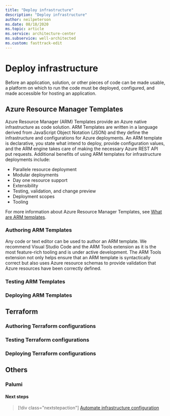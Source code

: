 ```yaml
---
title: "Deploy infrastructure"
description: "Deploy infrastructure"
author: neilpeterson
ms.date: 08/18/2020
ms.topic: article
ms.service: architecture-center
ms.subservice: well-architected
ms.custom: fasttrack-edit
---
```


# Deploy infrastructure

Before an application, solution, or other pieces of code can be made usable, a platform on which to run the code must be deployed, configured, and made accessible for hosting an application.

## Azure Resource Manager Templates

Azure Resource Manager (ARM) Templates provide an Azure native infrastructure as code solution. ARM Templates are written in a language derived from JavaScript Object Notation (JSON) and they define the infrastructure and configurations for Azure deployments. An ARM template is declarative, you state what intend to deploy, provide configuration values, and the ARM engine takes care of making the necessary Azure REST API put requests. Additional benefits of using ARM templates for infrastructure deployments include:

- Parallele resource deployment
- Modular deployments
- Day one resource support
- Extensibility
- Testing, validation, and change preview
- Deployment scopes
- Tooling

For more information about Azure Resource Manager Templates, see [What are ARM templates](https://docs.microsoft.com/en-us/azure/azure-resource-manager/templates/overview).

### Authoring ARM Templates

Any code or text editor can be used to author an ARM template. We recommend Visual Studio Code and the ARM Tools extension as it is the most feature-rich tooling and is under active development. The ARM Tools extension not only helps ensure that an ARM template is syntactically correct but also uses Azure resource schemas to provide validation that Azure resources have been correctly defined.

### Testing ARM Templates

### Deploying ARM Templates

## Terraform

### Authoring Terraform configurations

### Testing Terraform configurations

### Deploying Terraform configurations

## Others

### Palumi

#### Next steps

> [!div class="nextstepaction"]
> [Automate infrastructure configuration](./automation-configuration.md)